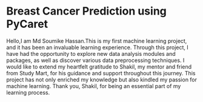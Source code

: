 # Breast Cancer Prediction using PyCaret ###
Hello,I am Md Soumike Hassan.This is my first machine learning project, and it has been an invaluable learning experience. Through this project, I have had the opportunity to explore new data analysis modules and packages, as well as discover various data preprocessing techniques. I would like to extend my heartfelt gratitude to Shakil, my mentor and friend from Study Mart, for his guidance and support throughout this journey. This project has not only enriched my knowledge but also kindled my passion for machine learning. Thank you, Shakil, for being an essential part of my learning process.
